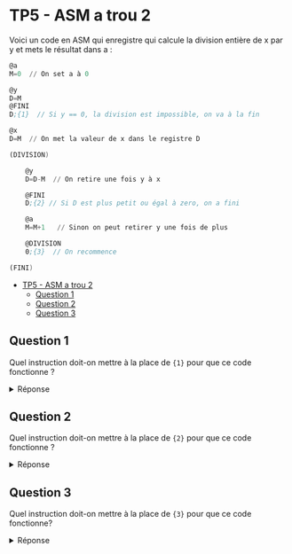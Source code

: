 # TP5 - ASM a trou 2

Voici un code en ASM qui enregistre qui calcule la division entière de x par y et mets le résultat dans a :

```asm 
@a
M=0  // On set a à 0

@y
D=M
@FINI
D;{1}  // Si y == 0, la division est impossible, on va à la fin

@x
D=M  // On met la valeur de x dans le registre D

(DIVISION)

    @y
    D=D-M  // On retire une fois y à x

    @FINI
    D;{2} // Si D est plus petit ou égal à zero, on a fini

    @a
    M=M+1   // Sinon on peut retirer y une fois de plus

    @DIVISION
    0;{3}  // On recommence

(FINI)
```

- [TP5 - ASM a trou 2](#tp5---asm-a-trou-2)
  - [Question 1](#question-1)
  - [Question 2](#question-2)
  - [Question 3](#question-3)


## Question 1

Quel instruction doit-on mettre à la place de `{1}` pour que ce code fonctionne ?


<details>
<summary>Réponse</summary>

`JEQ` - (Jump if Greater than or Equal to 0). Avec cette instruction, le saut est réalisé uniquement si le résultat du calcul fait par l’ALU est supérieur ou égal à 0.

</details>

## Question 2

Quel instruction doit-on mettre à la place de `{2}` pour que ce code fonctionne ?

<details>
<summary>Réponse</summary>

`JLE` - (Jump if Lower than or Equal to 0). Avec cette instruction, le saut est réalisé uniquement si le résultat du calcul fait par l’ALU est inférieur ou égal à 0.

</details>

## Question 3

Quel instruction doit-on mettre à la place de `{3}` pour que ce code fonctionne?

<details>
<summary>Réponse</summary>

`JMP` - Saut inconditionnel

</details>


